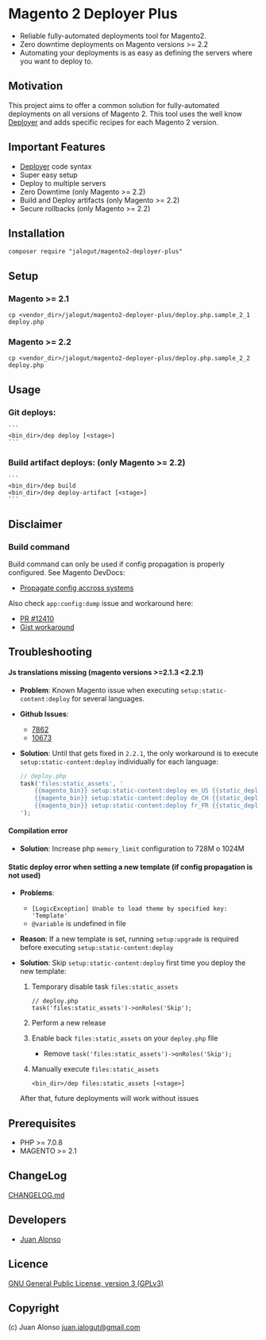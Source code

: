 # Magento 2 Deployer Plus

* Reliable fully-automated deployments tool for Magento2.
* Zero downtime deployments on Magento versions >= 2.2
* Automating your deployments is as easy as defining the servers where you want to deploy to.

## Motivation

This project aims to offer a common solution for fully-automated deployments on all versions of Magento 2.
This tool uses the well know [Deployer](https://deployer.org) and adds specific recipes for each Magento 2 version.

## Important Features

* [Deployer](https://deployer.org) code syntax
* Super easy setup
* Deploy to multiple servers
* Zero Downtime (only Magento >= 2.2)
* Build and Deploy artifacts (only Magento >= 2.2)
* Secure rollbacks (only Magento >= 2.2)

## Installation

```
composer require "jalogut/magento2-deployer-plus"
```

## Setup

### Magento >= 2.1

```
cp <vendor_dir>/jalogut/magento2-deployer-plus/deploy.php.sample_2_1 deploy.php
```

### Magento >= 2.2

```
cp <vendor_dir>/jalogut/magento2-deployer-plus/deploy.php.sample_2_2 deploy.php
```

## Usage

### Git deploys:

	```
	<bin_dir>/dep deploy [<stage>]
	```

### Build artifact deploys: (only Magento >= 2.2)
	
	```
	<bin_dir>/dep build
	<bin_dir>/dep deploy-artifact [<stage>]
	```
	
## Disclaimer

### Build command
Build command can only be used if config propagation is properly configured. See Magento DevDocs:

* [Propagate config accross systems](http://devdocs.magento.com/guides/v2.2/config-guide/cli/config-cli-subcommands-config-mgmt-export.html)

Also check `app:config:dump` issue and workaround here:

* [PR #12410](https://github.com/magento/magento2/pull/12410)
* [Gist workaround](https://gist.github.com/jalogut/d72e0af6e10c502bff90423e66bf07b9)

## Troubleshooting

#### Js translations missing (magento versions >=2.1.3 <2.2.1)

*  **Problem**: Known Magento issue when executing `setup:static-content:deploy` for several languages.

* **Github Issues**:
	* [7862](https://github.com/magento/magento2/issues/7862)
	* [10673](https://github.com/magento/magento2/issues/10673)

* **Solution**: Until that gets fixed in `2.2.1`, the only workaround is to execute `setup:static-content:deploy` individually for each language: 

	```php
	// deploy.php
	task('files:static_assets', '
		{{magento_bin}} setup:static-content:deploy en_US {{static_deploy_options}}
		{{magento_bin}} setup:static-content:deploy de_CH {{static_deploy_options}}
		{{magento_bin}} setup:static-content:deploy fr_FR {{static_deploy_options}}
	');
	```
	
#### Compilation error

* **Solution**: Increase php `memory_limit` configuration to 728M o 1024M

#### Static deploy error when setting a new template (if config propagation is not used)

* **Problems**:
    * `[LogicException] Unable to load theme by specified key: 'Template'`
    * `@variable` is undefined in file
* **Reason**: If a new template is set, running `setup:upgrade` is required before executing `setup:static-content:deploy`
* **Solution**: Skip `setup:static-content:deploy` first time you deploy the new template:

	1. Temporary disable task `files:static_assets`
	
		```
		// deploy.php
		task('files:static_assets')->onRoles('Skip');
		```
	
	2. Perform a new release
	3. Enable back `files:static_assets` on your `deploy.php` file

		* Remove `task('files:static_assets')->onRoles('Skip');`
		
	4. Manually execute `files:static_assets`
	
		```
		<bin_dir>/dep files:static_assets [<stage>]
		```	
	    
    After that, future deployments will work without issues

## Prerequisites

- PHP >= 7.0.8
- MAGENTO >= 2.1

## ChangeLog

[CHANGELOG.md](CHANGELOG.md)

## Developers

* [Juan Alonso](https://github.com/jalogut)

Licence
-------
[GNU General Public License, version 3 (GPLv3)](http://opensource.org/licenses/gpl-3.0)

Copyright
---------
(c) Juan Alonso <juan.jalogut@gmail.com>
